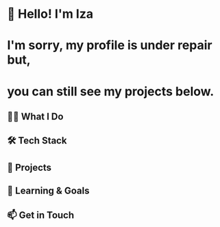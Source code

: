 # 👋 Hello! I'm Iza
# I'm sorry, my profile is under repair but, 
# you can still see my projects below.
## 👨‍💻 What I Do

## 🛠️ Tech Stack



## 🚀 Projects

## 🌱 Learning & Goals


## 📫 Get in Touch

